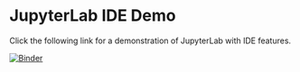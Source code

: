 # JupyterLab IDE Demo

Click the following link for a demonstration of JupyterLab with IDE features.

[![Binder](https://mybinder.org/badge_logo.svg)](https://mybinder.org/v2/gh/jupyterlab/debugger/stable?urlpath=/lab/tree/index.ipynb)
